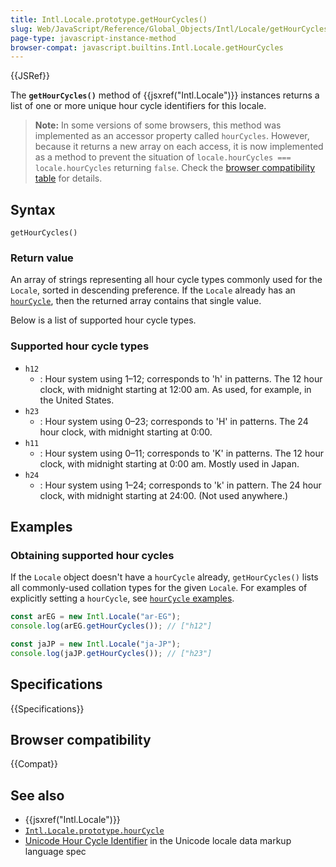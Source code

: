 ```yaml
---
title: Intl.Locale.prototype.getHourCycles()
slug: Web/JavaScript/Reference/Global_Objects/Intl/Locale/getHourCycles
page-type: javascript-instance-method
browser-compat: javascript.builtins.Intl.Locale.getHourCycles
---
```


{{JSRef}}

The **`getHourCycles()`** method of {{jsxref("Intl.Locale")}} instances returns a list of one or more unique hour cycle identifiers for this locale.

> **Note:** In some versions of some browsers, this method was implemented as an accessor property called `hourCycles`. However, because it returns a new array on each access, it is now implemented as a method to prevent the situation of `locale.hourCycles === locale.hourCycles` returning `false`. Check the [browser compatibility table](#browser_compatibility) for details.

## Syntax

```js-nolint
getHourCycles()
```

### Return value

An array of strings representing all hour cycle types commonly used for the `Locale`, sorted in descending preference. If the `Locale` already has an [`hourCycle`](/en-US/docs/Web/JavaScript/Reference/Global_Objects/Intl/Locale/hourCycle), then the returned array contains that single value.

Below is a list of supported hour cycle types.

### Supported hour cycle types

- `h12`
  - : Hour system using 1–12; corresponds to 'h' in patterns. The 12 hour clock, with midnight starting at 12:00 am. As used, for example, in the United States.
- `h23`
  - : Hour system using 0–23; corresponds to 'H' in patterns. The 24 hour clock, with midnight starting at 0:00.
- `h11`
  - : Hour system using 0–11; corresponds to 'K' in patterns. The 12 hour clock, with midnight starting at 0:00 am. Mostly used in Japan.
- `h24`
  - : Hour system using 1–24; corresponds to 'k' in pattern. The 24 hour clock, with midnight starting at 24:00. (Not used anywhere.)

## Examples

### Obtaining supported hour cycles

If the `Locale` object doesn't have a `hourCycle` already, `getHourCycles()` lists all commonly-used collation types for the given `Locale`. For examples of explicitly setting a `hourCycle`, see [`hourCycle` examples](/en-US/docs/Web/JavaScript/Reference/Global_Objects/Intl/Locale/hourCycle#examples).

```js
const arEG = new Intl.Locale("ar-EG");
console.log(arEG.getHourCycles()); // ["h12"]
```

```js
const jaJP = new Intl.Locale("ja-JP");
console.log(jaJP.getHourCycles()); // ["h23"]
```

## Specifications

{{Specifications}}

## Browser compatibility

{{Compat}}

## See also

- {{jsxref("Intl.Locale")}}
- [`Intl.Locale.prototype.hourCycle`](/en-US/docs/Web/JavaScript/Reference/Global_Objects/Intl/Locale/hourCycle)
- [Unicode Hour Cycle Identifier](https://www.unicode.org/reports/tr35/#UnicodeHourCycleIdentifier) in the Unicode locale data markup language spec
